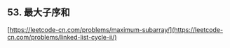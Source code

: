 **53. 最大子序和**  
---
[https://leetcode-cn.com/problems/maximum-subarray/](https://leetcode-cn.com/problems/linked-list-cycle-ii/)  
